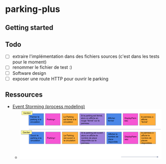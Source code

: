 # parking-plus

## Getting started

## Todo

- [ ] extraire l'implémentation dans des fichiers sources (c'est dans les tests pour le moment)
- [ ] renommer le fichier de test :)
- [ ] Software design
- [ ] exposer une route HTTP pour ouvrir le parking

## Ressources

- [Event Storming (process modeling)
](https://docs.google.com/presentation/d/1-XBnyUf5J9UyyKpYZFftjv3IHXzGI5ukFeM2wyaIQEY/edit#slide=id.g22d86bb880c_0_17)
  - ![docs/event-storming-process-modelling.png](tests/docs/event-storming-process-modelling.png)